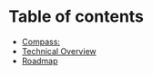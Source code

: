 # Table of contents

* [Compass:](README.md)
* [Technical Overview](technical-overview.md)
* [Roadmap](roadmap.md)
